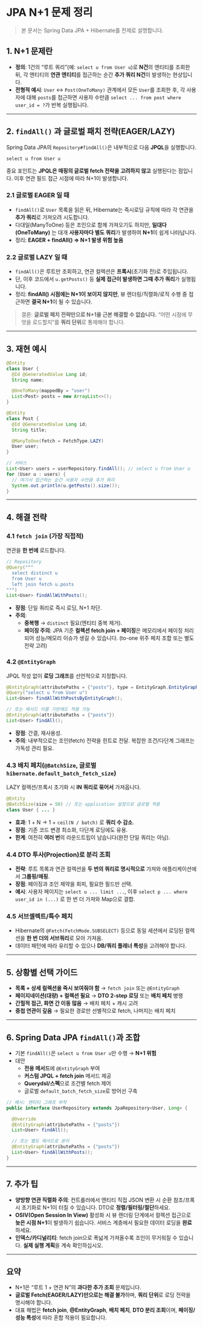 # JPA N+1 문제 정리

> 본 문서는 Spring Data JPA + Hibernate를 전제로 설명합니다.

## 1. N+1 문제란

- **정의**: 1건의 “루트 쿼리”(예: `select u from User u`)로 **N건**의 엔티티를 조회한 뒤, 각 엔티티의 **연관 엔티티**를 접근하는 순간 **추가 쿼리 N건**이 발생하는 현상입니다.
- **전형적 예시**: `User` ↔ `Post(OneToMany)` 관계에서 모든 `User`를 조회한 후, 각 사용자에 대해 `posts`를 접근하면 사용자 수만큼 `select ... from post where user_id = ?`가 반복 실행됩니다.

---

## 2. `findAll()` 과 글로벌 패치 전략(EAGER/LAZY)

Spring Data JPA의 `Repository#findAll()`은 내부적으로 다음 **JPQL**을 실행합니다.

```jpql
select u from User u
```

중요 포인트는 **JPQL은 매핑의 글로벌 fetch 전략을 고려하지 않고** 실행된다는 점입니다. 이후 연관 필드 접근 시점에 따라 N+1이 발생합니다.

### 2.1 글로벌 **EAGER** 일 때

- `findAll()`로 `User` 목록을 읽은 뒤, Hibernate는 즉시로딩 규칙에 따라 각 연관을 **추가 쿼리**로 가져오려 시도합니다.
- 다대일(ManyToOne) 등은 조인으로 함께 가져오기도 하지만, **일대다(OneToMany)** 는 대개 **사용자마다 별도 쿼리**가 발생하여 **N+1**이 쉽게 나타납니다.
- 정리: **EAGER + findAll() ⇒ N+1 발생 위험 높음**

### 2.2 글로벌 **LAZY** 일 때

- `findAll()`은 루트만 조회하고, 연관 컬렉션은 **프록시**(초기화 전)로 주입됩니다.
- 단, 이후 코드에서 `u.getPosts()` 등 **실제 접근이 발생하면 그때 추가 쿼리**가 실행됩니다.
- 정리: **findAll() 시점에는 N+1이 보이지 않지만**, 뷰 렌더링/직렬화/로직 수행 중 접근하면 **결국 N+1**이 될 수 있습니다.

> 결론: **글로벌 패치 전략만으로 N+1을 근본 해결할 수 없습니다.** “어떤 시점에 무엇을 로드할지”를 **쿼리 단위**로 통제해야 합니다.

---

## 3. 재현 예시

```java
@Entity
class User {
  @Id @GeneratedValue Long id;
  String name;

  @OneToMany(mappedBy = "user")
  List<Post> posts = new ArrayList<>();
}

@Entity
class Post {
  @Id @GeneratedValue Long id;
  String title;

  @ManyToOne(fetch = FetchType.LAZY)
  User user;
}

// 서비스
List<User> users = userRepository.findAll(); // select u from User u
for (User u : users) {
  // 여기서 접근하는 순간 사용자 수만큼 추가 쿼리
  System.out.println(u.getPosts().size());
}
```

---

## 4. 해결 전략

### 4.1 `fetch join` (가장 직접적)

연관을 **한 번에** 로드합니다.

```java
// Repository
@Query("""
  select distinct u
  from User u
  left join fetch u.posts
""")
List<User> findAllWithPosts();
```

- **장점**: 단일 쿼리로 즉시 로딩, N+1 차단.
- **주의**:
  - **중복행** → `distinct` 필요(엔티티 중복 제거).
  - **페이징 주의**: JPA 기준 **컬렉션 fetch join + 페이징**은 메모리에서 페이징 처리되어 성능/메모리 이슈가 생길 수 있습니다. (to-one 위주 페치 조합 또는 별도 전략 고려)

### 4.2 `@EntityGraph`

JPQL 작성 없이 **로딩 그래프**를 선언적으로 지정합니다.

```java
@EntityGraph(attributePaths = {"posts"}, type = EntityGraph.EntityGraphType.FETCH)
@Query("select u from User u")
List<User> findAllWithPostsByEntityGraph();

// 또는 메서드 이름 기반에도 적용 가능
@EntityGraph(attributePaths = {"posts"})
List<User> findAll();
```

- **장점**: 간결, 재사용성.
- **주의**: 내부적으로는 조인(fetch) 전략을 힌트로 전달. 복잡한 조건/다단계 그래프는 가독성 관리 필요.

### 4.3 배치 페치(`@BatchSize`, 글로벌 `hibernate.default_batch_fetch_size`)

LAZY 컬렉션/프록시 초기화 시 **IN 쿼리로 묶어서** 가져옵니다.

```java
@Entity
@BatchSize(size = 50) // 또는 application 설정으로 글로벌 적용
class User { ... }
```

- **효과**: 1 + N → 1 + `ceil(N / batch)` 로 **쿼리 수 감소**.
- **장점**: 기존 코드 변경 최소화, 다단계 로딩에도 유용.
- **한계**: 여전히 **여러 번**의 라운드트립이 남습니다(완전 단일 쿼리는 아님).

### 4.4 DTO 투사(Projection)로 분리 조회

- **전략**: 루트 목록과 연관 컬렉션을 **두 번의 쿼리로 명시적으로** 가져와 애플리케이션에서 **그룹핑/매핑**.
- **장점**: 페이징과 조인 제약을 회피, 필요한 필드만 선택.
- **예시**: 사용자 페이지는 `select u ... limit ...`, 이후 `select p ... where user_id in (...)` 로 한 번 더 가져와 Map으로 결합.

### 4.5 서브셀렉트/특수 페치

- Hibernate의 `@Fetch(FetchMode.SUBSELECT)` 등으로 동일 세션에서 로딩된 컬렉션을 **한 번 더의 서브쿼리**로 모아 가져옴.
- 데이터 패턴에 따라 유리할 수 있으나 **DB/쿼리 플래너 특성**을 고려해야 합니다.

---

## 5. 상황별 선택 가이드

- **목록 + 상세 컬렉션을 즉시 보여줘야 함** → `fetch join` 또는 `@EntityGraph`
- **페이지네이션(대량) + 컬렉션 필요** → **DTO 2‑step 로딩** 또는 **배치 페치** 병행
- **간헐적 접근, 화면 간 이동 많음** → 배치 페치 + 캐시 고려
- **중첩 연관이 깊음** → 필요한 경로만 선별적으로 fetch, 나머지는 배치 페치

---

## 6. Spring Data JPA `findAll()`과 조합

- 기본 `findAll()`은 `select u from User u`만 수행 → **N+1 위험**
- 대안
  - **전용 메서드**에 `@EntityGraph` 부여
  - **커스텀 JPQL + fetch join** 메서드 제공
  - **Querydsl/스펙**으로 조건별 fetch 제어
  - 글로벌 `default_batch_fetch_size`로 방어선 구축

```java
// 예시: 엔티티 그래프 부착
public interface UserRepository extends JpaRepository<User, Long> {

  @Override
  @EntityGraph(attributePaths = {"posts"})
  List<User> findAll();

  // 또는 별도 메서드로 분리
  @EntityGraph(attributePaths = {"posts"})
  List<User> findAllWithPosts();
}
```

---

## 7. 추가 팁

- **양방향 연관 직렬화 주의**: 컨트롤러에서 엔티티 직접 JSON 변환 시 순환 참조/프록시 초기화로 N+1이 터질 수 있습니다. DTO로 **정렬/필터링/절단**하세요.
- **OSIV(Open Session In View)** 활성화 시 뷰 렌더링 단계에서 컬렉션 접근으로 **늦은 시점 N+1**이 발생하기 쉽습니다. 서비스 계층에서 필요한 데이터 로딩을 **완료**하세요.
- **인덱스/카디널리티**: fetch join으로 폭넓게 가져올수록 조인이 무거워질 수 있습니다. **실제 실행 계획**을 계속 확인하십시오.

---

## 요약

- N+1은 “루트 1 + 연관 N”의 **과다한 추가 조회** 문제입니다.
- **글로벌 Fetch(EAGER/LAZY)만으로는 해결 불가**하며, **쿼리 단위**로 로딩 전략을 명시해야 합니다.
- 대표 해법은 **fetch join**, **@EntityGraph**, **배치 페치**, **DTO 분리 조회**이며, **페이징/성능 특성**에 따라 혼합 적용이 필요합니다.
